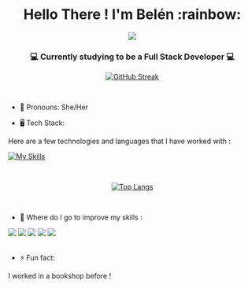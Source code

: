 <h1 align="center"> Hello There ! I'm Belén :rainbow: </h1>

<div align="center">
  <img src="https://raw.githubusercontent.com/mayankchaudhary26/Cool-Readme-ideas/master/data/lofi.gif">
</div>

<h3 align="center"> 💻 Currently studying to be a Full Stack Developer 💻 </h3>



<div align="center">
  
  [![GitHub Streak](https://streak-stats.demolab.com/?user=blezno)](https://git.io/streak-stats)
 
</div>

<br>

- 🍂 Pronouns: She/Her 
<!-- [![Moon.svg](https://moon-svg.minung.dev/moon.svg?theme=basic)](https://moon-svg.minung.dev) -->

* 🖥️  Tech Stack:
<p>Here are a few technologies and languages that I have worked with : </p>

<div>
  
[![My Skills](https://skillicons.dev/icons?i=js,html,css,bootstrap,git,github,figma,postgres,react,rails,ruby)](https://skillicons.dev)

</div>

<br>

<div align="center">
  
[![Top Langs](https://github-readme-stats.vercel.app/api/top-langs/?username=blezno&layout=compact)](https://github.com/blezno)

</div>

<br>

* 📑 Where do I go to improve my skills :
<div>
  <img src="https://img.shields.io/badge/Udemy-EC5252?style=for-the-badge&logo=Udemy&logoColor=white">
  <img src="https://img.shields.io/badge/MDN_Web_Docs-black?style=for-the-badge&logo=mdnwebdocs&logoColor=white">
  <img src="https://img.shields.io/badge/freecodecamp-27273D?style=for-the-badge&logo=freecodecamp&logoColor=white">
  <img src="https://img.shields.io/badge/Codewars-B1361E?style=for-the-badge&logo=Codewars&logoColor=white">
  <img src="https://img.shields.io/badge/Khan%20Academy-14BF96?style=for-the-badge&logo=Khan%20Academy&logoColor=white">
</div>

<br>

- ⚡ Fun fact:
<p> I worked in a bookshop before ! </p>
